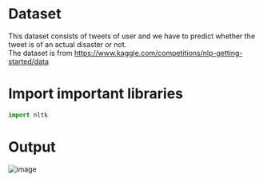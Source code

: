 # Dataset
This dataset consists of tweets of user and we have to predict whether the tweet is of an actual disaster or not. <br/>
The dataset is from https://www.kaggle.com/competitions/nlp-getting-started/data
# Import important libraries
``` python
import nltk
```
# Output
![image](https://github.com/user-attachments/assets/d85c912f-6a56-46b0-8391-b2dcd0e374e6)

